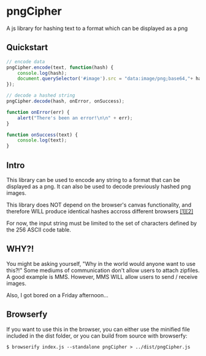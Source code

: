 # pngCipher
A js library for hashing text to a format which can be displayed as a png


## Quickstart
~~~ javascript
// encode data
pngCipher.encode(text, function(hash) {
	console.log(hash);
	document.querySelector('#image').src = "data:image/png;base64,"+ hash;
});

// decode a hashed string
pngCipher.decode(hash, onError, onSuccess);

function onError(err) {
	alert("There's been an error!\n\n" + err);
}

function onSuccess(text) {
	console.log(text);
}
~~~

## Intro
This library can be used to encode any string to a format that can be displayed as a png. It can also be used to decode previously hashed png images.

This library does NOT depend on the browser's canvas functionality, and therefore WILL produce identical hashes accross different browsers [[1]](http://stackoverflow.com/questions/26615580/is-canvas-getimagedata-method-machine-browser-dependent)[[2]](http://stackoverflow.com/questions/36273990/canvas2d-todataurl-different-output-on-different-browser/36274211)

For now, the input string must be limited to the set of characters defined by the 256 ASCII code table.

## WHY?!
You might be asking yourself, "Why in the world would anyone want to use this?!" Some mediums of communication don't allow users to attach zipfiles. A good example is MMS. However, MMS WILL allow users to send / receive images.

Also, I got bored on a Friday afternoon...

## Browserfy
If you want to use this in the browser, you can either use the minified file included in the dist folder, or you can build from source with browserfy:

`$ browserify index.js --standalone pngCipher > ../dist/pngCipher.js`